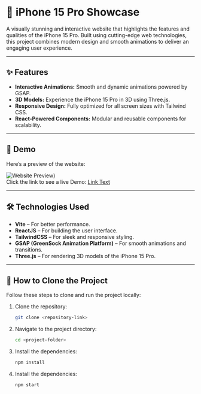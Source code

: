 # 📱 iPhone 15 Pro Showcase  

A visually stunning and interactive website that highlights the features and qualities of the iPhone 15 Pro. Built using cutting-edge web technologies, this project combines modern design and smooth animations to deliver an engaging user experience.  

---

## ✨ Features  
- **Interactive Animations:** Smooth and dynamic animations powered by GSAP.  
- **3D Models:** Experience the iPhone 15 Pro in 3D using Three.js.  
- **Responsive Design:** Fully optimized for all screen sizes with Tailwind CSS.  
- **React-Powered Components:** Modular and reusable components for scalability.  

---

## 🌟 Demo  
Here’s a preview of the website:  

![Website Preview](.public/assets/images/iphone15.png))  
Click the link to see a live Demo: [Link Text](https://i-phone-15-pro-five.vercel.app/)

---

## 🛠️ Technologies Used  
- **Vite** – For better performance. 
- **ReactJS** – For building the user interface.  
- **TailwindCSS** – For sleek and responsive styling.  
- **GSAP (GreenSock Animation Platform)** – For smooth animations and transitions.  
- **Three.js** – For rendering 3D models of the iPhone 15 Pro.  

---

## 📝 How to Clone the Project  

Follow these steps to clone and run the project locally:  

1. Clone the repository:  
   ```bash
   git clone <repository-link>
2. Navigate to the project directory:  
   ```bash
   cd <project-folder>
3. Install the dependencies:  
   ```bash
   npm install
4. Install the dependencies:  
   ```bash
   npm start
